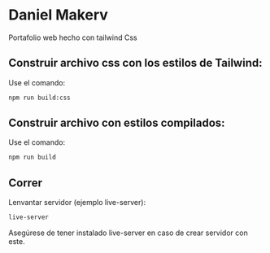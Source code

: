 # Daniel Makerv

Portafolio web hecho con tailwind Css

## Construir archivo css con los estilos de Tailwind:

Use el comando:

```bash
npm run build:css
```
## Construir archivo con estilos compilados:

Use el comando:

```bash
npm run build
```

## Correr
Lenvantar servidor (ejemplo live-server):

```bash
live-server
```


Asegúrese de tener instalado live-server en caso de crear servidor con este.